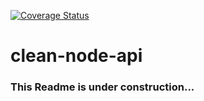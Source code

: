 [![Coverage Status](https://coveralls.io/repos/github/MeloMellow/clean-node-api/badge.svg?branch=main)](https://coveralls.io/github/MeloMellow/clean-node-api?branch=main)
# clean-node-api

### This Readme is under construction...
